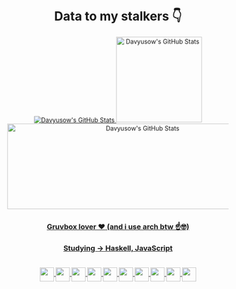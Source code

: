
<div align="center">
  <h1>Data to my stalkers 👇</h1>
</div>

<div align="center">
  
  <a href="https://github.com/Davyusow">
  <img src="https://github-readme-stats.vercel.app/api?username=Davyusow&theme=gruvbox&show_icons=true&hide_border=false&count_private=true" alt="Davyusow's GitHub Stats" />
  <img height="195" src="https://github-readme-stats.vercel.app/api/top-langs/?username=Davyusow&theme=gruvbox&show_icons=true&hide_border=false&layout=compact" alt="Davyusow's GitHub Stats" />
  <img width="600" height="195" src="https://streak-stats.demolab.com?user=Davyusow&theme=gruvbox&hide_border=false" alt="Davyusow's GitHub Stats" />

</div>

##

<div style="display: inline_block" align="center">

### Gruvbox lover ♥️ (and i use arch btw ☝️🤓)
### Studying -> Haskell, JavaScript
  <br>
    <img align="center" height="32" width="32" src="https://cdn.jsdelivr.net/gh/devicons/devicon@latest/icons/archlinux/archlinux-original.svg"/>
    <img align="center" height="32" width="32" src="https://cdn.jsdelivr.net/gh/devicons/devicon@latest/icons/bash/bash-original.svg"/>
    <img align="center" height="32" width="32" src="https://cdn.jsdelivr.net/gh/devicons/devicon@latest/icons/c/c-original.svg"/>
    <img align="center" height="32" width="32" src="https://cdn.jsdelivr.net/gh/devicons/devicon@latest/icons/git/git-original.svg"/>
    <img align="center" height="32" width="32" src="https://cdn.jsdelivr.net/gh/devicons/devicon@latest/icons/haskell/haskell-original.svg"/>
    <img align="center" height="32" width="32" src="https://cdn.jsdelivr.net/gh/devicons/devicon@latest/icons/python/python-original.svg"/>
    <img align="center" height="32" width="32" src="https://cdn.jsdelivr.net/gh/devicons/devicon@latest/icons/java/java-plain.svg"/>
    <img align="center" height="32" width="32" src="https://cdn.jsdelivr.net/gh/devicons/devicon@latest/icons/html5/html5-original.svg"/>
    <img align="center" height="32" width="32" src="https://cdn.jsdelivr.net/gh/devicons/devicon@latest/icons/css3/css3-original.svg"/>
    <img align="center" height="32" width="32" src="https://cdn.jsdelivr.net/gh/devicons/devicon@latest/icons/javascript/javascript-plain.svg" />
          
</div>

##

